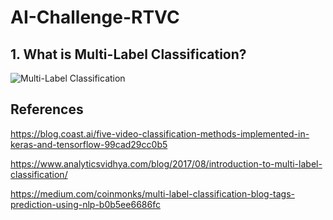 # AI-Challenge-RTVC

## 1. What is Multi-Label Classification?

![Multi-Label Classification](https://s3-ap-south-1.amazonaws.com/av-blog-media/wp-content/uploads/2017/08/25230246/beautiful_scenery_05_hd_picture_166257.jpg)

## References

https://blog.coast.ai/five-video-classification-methods-implemented-in-keras-and-tensorflow-99cad29cc0b5

https://www.analyticsvidhya.com/blog/2017/08/introduction-to-multi-label-classification/

https://medium.com/coinmonks/multi-label-classification-blog-tags-prediction-using-nlp-b0b5ee6686fc
